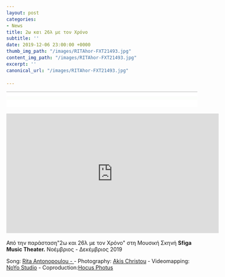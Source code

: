 ```yaml
---
layout: post
categories:
- News
title: 2ω και 26λ με τον Χρόνο
subtitle: ''
date: 2019-12-06 23:00:00 +0000
thumb_img_path: "/images/RITAhor-FXT21493.jpg"
content_img_path: "/images/RITAhor-FXT21493.jpg"
excerpt: ''
canonical_url: "/images/RITAhor-FXT21493.jpg"

---
```

![](/images/bwok-2.jpg)

<iframe width="560" height="315" src="https://www.youtube.com/embed/aO7Dk11cjqA" frameborder="0" allow="accelerometer; autoplay; encrypted-media; gyroscope; picture-in-picture" allowfullscreen></iframe>

Από την παράσταση"2ω και 26λ με τον Χρόνο" στη Μουσική Σκηνή **Sfiga Music Theater.** Νοέμβριος - Δεκέμβριος 2019

Song: <a href="https://www.facebook.com/rita.antonopoulou/" target="blank">Rita Antonopoulou - </a> - Photography: <a href="https://www.facebook.com/akis.christou.7" target="blank">Akis Christou</a> - Videomapping: <a href="https://www.facebook.com/noyolightstudio/" target="blank">NoYo Studio</a> - Coproduction:<a href="https://www.facebook.com/1minute.project/" target="blank">Hocus Photus</a> 
